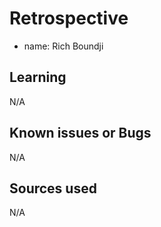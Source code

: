 # Retrospective

- name: Rich Boundji

## Learning
N/A

## Known issues or Bugs
N/A

## Sources used

N/A
